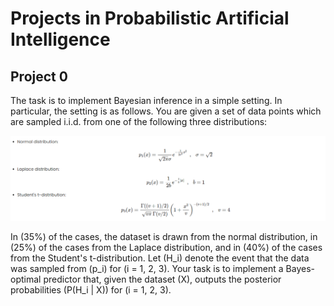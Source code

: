 # Projects in Probabilistic Artificial Intelligence

## Project 0
The task is to implement Bayesian inference in a simple setting. In particular, the setting is as follows. You are given a set of data points which are sampled i.i.d. from one of the following three distributions:

![Alt text](images/task0.png)

In \(35\%\) of the cases, the dataset is drawn from the normal distribution, in \(25\%\) of the cases from the Laplace distribution, and in \(40\%\) of the cases from the Student's t-distribution. Let \(H_i\) denote the event that the data was sampled from \(p_i\) for \(i = 1, 2, 3\). Your task is to implement a Bayes-optimal predictor that, given the dataset \(X\), outputs the posterior probabilities \(P(H_i | X)\) for \(i = 1, 2, 3\).